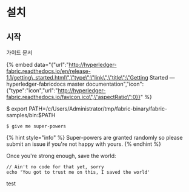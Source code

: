 # 설치

## 시작

가이드 문서

{% embed data="{\"url\":\"http://hyperledger-fabric.readthedocs.io/en/release-1.1/getting\_started.html\",\"type\":\"link\",\"title\":\"Getting Started — hyperledger-fabricdocs master documentation\",\"icon\":{\"type\":\"icon\",\"url\":\"http://hyperledger-fabric.readthedocs.io/favicon.ico\",\"aspectRatio\":0}}" %}

$ export PATH=/c/Users/Administrator/tmp/fabric-binary/fabric-samples/bin:$PATH

```text
$ give me super-powers
```

{% hint style="info" %}
Super-powers are granted randomly so please submit an issue if you're not happy with yours.
{% endhint %}

Once you're strong enough, save the world:

```text
// Ain't no code for that yet, sorry
echo 'You got to trust me on this, I saved the world'
```

test

